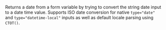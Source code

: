 ﻿Returns a date from a form variable by trying to convert the string date input to a date time value. Supports ISO date conversion for native `type="date"` and `type="datetime-local"` inputs as well as default locale parsing using `CTOT()`.